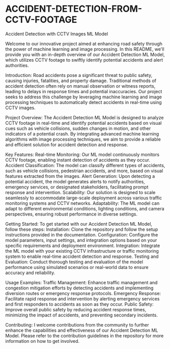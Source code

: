 # ACCIDENT-DETECTION-FROM-CCTV-FOOTAGE
Accident Detection with CCTV Images ML Model

Welcome to our innovative project aimed at enhancing road safety through the power of machine learning and image processing. In this README, we'll provide you with an in-depth overview of our Accident Detection ML Model, which utilizes CCTV footage to swiftly identify potential accidents and alert authorities.

Introduction:
Road accidents pose a significant threat to public safety, causing injuries, fatalities, and property damage. Traditional methods of accident detection often rely on manual observation or witness reports, leading to delays in response times and potential inaccuracies. Our project seeks to address this challenge by leveraging machine learning and image processing techniques to automatically detect accidents in real-time using CCTV images.

Project Overview:
The Accident Detection ML Model is designed to analyze CCTV footage in real-time and identify potential accidents based on visual cues such as vehicle collisions, sudden changes in motion, and other indicators of a potential crash. By integrating advanced machine learning algorithms with image processing techniques, we aim to provide a reliable and efficient solution for accident detection and response.

Key Features:
Real-time Monitoring: Our ML model continuously monitors CCTV footage, enabling instant detection of accidents as they occur.
Accident Classification: The model can classify different types of accidents, such as vehicle collisions, pedestrian accidents, and more, based on visual features extracted from the images.
Alert Generation: Upon detecting a potential accident, the model generates alerts to notify authorities, emergency services, or designated stakeholders, facilitating prompt response and intervention.
Scalability: Our solution is designed to scale seamlessly to accommodate large-scale deployment across various traffic monitoring systems and CCTV networks.
Adaptability: The ML model can adapt to different environmental conditions, lighting conditions, and camera perspectives, ensuring robust performance in diverse settings.

Getting Started:
To get started with our Accident Detection ML Model, follow these steps:
Installation: Clone the repository and follow the setup instructions provided in the documentation.
Configuration: Configure the model parameters, input settings, and integration options based on your specific requirements and deployment environment.
Integration: Integrate the ML model with your existing CCTV infrastructure or traffic monitoring system to enable real-time accident detection and response.
Testing and Evaluation: Conduct thorough testing and evaluation of the model performance using simulated scenarios or real-world data to ensure accuracy and reliability.

Usage Examples:
Traffic Management: Enhance traffic management and congestion mitigation efforts by detecting accidents and implementing diversion routes or emergency response protocols.
Emergency Response: Facilitate rapid response and intervention by alerting emergency services and first responders to accidents as soon as they occur.
Public Safety: Improve overall public safety by reducing accident response times, minimizing the impact of accidents, and preventing secondary incidents.

Contributing:
I welcome contributions from the community to further enhance the capabilities and effectiveness of our Accident Detection ML Model. Please refer to the contribution guidelines in the repository for more information on how to get involved.
